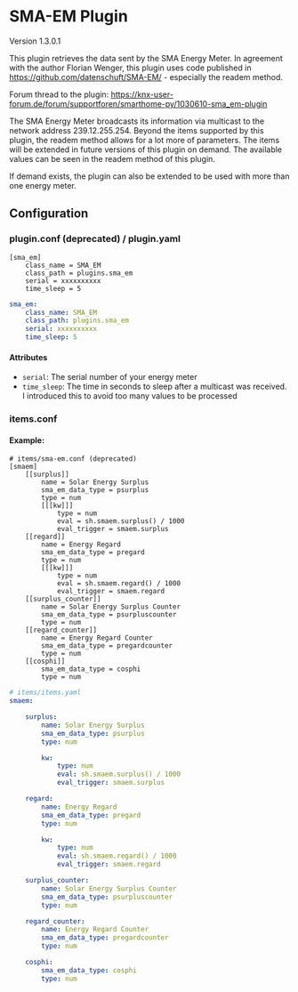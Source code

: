 # SMA-EM Plugin

Version 1.3.0.1

This plugin retrieves the data sent by the SMA Energy Meter.
In agreement with the author Florian Wenger, this plugin uses code published in
https://github.com/datenschuft/SMA-EM/ - especially the readem method.

Forum thread to the plugin: https://knx-user-forum.de/forum/supportforen/smarthome-py/1030610-sma_em-plugin

The SMA Energy Meter broadcasts its information via multicast to the network address 239.12.255.254. Beyond the items
supported by this plugin, the readem method allows for a lot more of parameters. The items will be extended in future
versions of this plugin on demand. The available values can be seen in the readem method of this plugin.

If demand exists, the plugin can also be extended to be used with more than one energy meter.

## Configuration

### plugin.conf (deprecated) / plugin.yaml

```
[sma_em]
    class_name = SMA_EM
    class_path = plugins.sma_em
    serial = xxxxxxxxxx
    time_sleep = 5
```

```yaml
sma_em:
    class_name: SMA_EM
    class_path: plugins.sma_em
    serial: xxxxxxxxxx
    time_sleep: 5
```

#### Attributes
  * `serial`: The serial number of your energy meter
  * `time_sleep`: The time in seconds to sleep after a multicast was received. I introduced this to avoid too many values to be processed

### items.conf

#### Example:

```
# items/sma-em.conf (deprecated)
[smaem]
    [[surplus]]
        name = Solar Energy Surplus
        sma_em_data_type = psurplus
        type = num
        [[[kw]]]
			type = num
			eval = sh.smaem.surplus() / 1000
			eval_trigger = smaem.surplus
    [[regard]]
        name = Energy Regard
        sma_em_data_type = pregard
        type = num
		[[[kw]]]
			type = num
			eval = sh.smaem.regard() / 1000
			eval_trigger = smaem.regard
	[[surplus_counter]]
        name = Solar Energy Surplus Counter
        sma_em_data_type = psurpluscounter
        type = num
    [[regard_counter]]
        name = Energy Regard Counter
        sma_em_data_type = pregardcounter
        type = num
	[[cosphi]]
	    sma_em_data_type = cosphi
	    type = num
```

```yaml
# items/items.yaml
smaem:

    surplus:
        name: Solar Energy Surplus
        sma_em_data_type: psurplus
        type: num

        kw:
            type: num
            eval: sh.smaem.surplus() / 1000
            eval_trigger: smaem.surplus

    regard:
        name: Energy Regard
        sma_em_data_type: pregard
        type: num

        kw:
            type: num
            eval: sh.smaem.regard() / 1000
            eval_trigger: smaem.regard

    surplus_counter:
        name: Solar Energy Surplus Counter
        sma_em_data_type: psurpluscounter
        type: num

    regard_counter:
        name: Energy Regard Counter
        sma_em_data_type: pregardcounter
        type: num

    cosphi:
        sma_em_data_type: cosphi
        type: num
```

